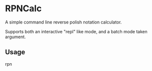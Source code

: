 # RPNCalc

A simple command line reverse polish notation calculator.

Supports both an interactive "repl" like mode, and a batch
mode taken argument.

## Usage
rpn 

